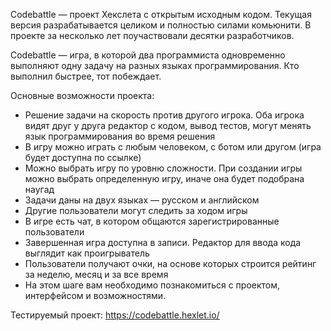 Codebattle — проект Хекслета с открытым исходным кодом. Текущая версия разрабатывается целиком и полностью силами комьюнити. В проекте за несколько лет поучаствовали десятки разработчиков.

Codebattle — игра, в которой два программиста одновременно выполняют одну задачу на разных языках программирования. Кто выполнил быстрее, тот побеждает.

Основные возможности проекта:
 - Решение задачи на скорость против другого игрока. Оба игрока видят друг у друга редактор с кодом, вывод тестов, могут менять язык программирования во время решения
 - В игру можно играть с любым человеком, с ботом или другом (игра будет доступна по ссылке)
 - Можно выбрать игру по уровню сложности. При создании игры можно выбрать определенную игру, иначе она будет подобрана наугад
 - Задачи даны на двух языках — русском и английском
 - Другие пользователи могут следить за ходом игры
 - В игре есть чат, в котором общаются зарегистрированные пользователи
 - Завершенная игра доступна в записи. Редактор для ввода кода выглядит как проигрыватель
 - Пользователи получают очки, на основе которых строится рейтинг за неделю, месяц и за все время
 - На этом шаге вам необходимо познакомиться с проектом, интерфейсом и возможностями.

Тестируемый проект:
https://codebattle.hexlet.io/

